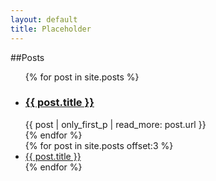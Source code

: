 ```yaml
---
layout: default
title: Placeholder
---
```


##Posts
<ul class="index">
	{% for post in site.posts %}
		<li class="exp">
			<h3><a href="{{ post.url }}">{{ post.title }}</a></h3>
			{{ post | only_first_p | read_more: post.url }}
		</li>
	{% endfor %}
	<br>
	{% for post in site.posts offset:3 %}
		<li class="exp"><a href="{{ post.url }}">{{ post.title }}</a></li>
	{% endfor %}
</ul>
